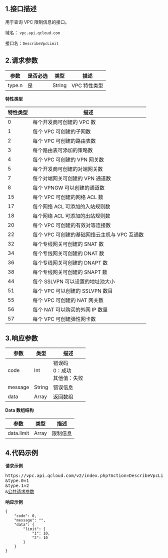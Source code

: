 ## 1.接口描述 
用于查询 VPC 限制信息的接口。

域名： `vpc.api.qcloud.com`

接口名：`DescribeVpcLimit`

## 2.请求参数
| 参数 | 是否必选 | 类型 | 描述  |
| -------- | ------ | ------ | ------- |
| type.n   | 是      | String | VPC 特性类型 |

**特性类型**

| 特性类型 | 描述                 |
| -------- | ----------------------- |
| 0        | 每个开发商可创建的 VPC 数           |
| 1        | 每个 VPC 可创建的子网数            |
| 2        | 每个 VPC 可创建的路由表数           |
| 3        | 每个路由表可添加的策略数            |
| 4        | 每个 VPC 可创建的 VPN 网关数         |
| 5        | 每个开发商可创建的对端网关数          |
| 7        | 每个对端网关可创建的 VPN 通道数        |
| 8        | 每个 VPNGW 可以创建的通道数         |
| 15       | 每个 VPC 可创建的网络 ACL 数         |
| 17       | 每个网络 ACL 可添加的入站规则数        |
| 18       | 每个网络 ACL 可添加的出站规则数        |
| 20       | 每个 VPC 可创建的有效对等连接数        |
| 22       | 每个 VPC 可创建的基础网络云主机与 VPC 互通数 |
| 32       | 每个专线网关可创建的 SNAT 数         |
| 34       | 每个专线网关可创建的 DNAT 数         |
| 36       | 每个专线网关可创建的 DNAPT 数        |
| 38       | 每个专线网关可创建的 SNAPT 数        |
| 44       | 每个 SSLVPN 可以设置的地址池大小      |
| 51       | 每个 VPC 可以创建的 SSLVPN 数目      |
| 55       | 每个 VPC 可创建的 NAT 网关数         |
| 56       | 每个 NAT 可以购买的外网 IP 数量        |
| 57       | 每个 VPC 可创建弹性网卡数           |

## 3.响应参数
| 参数 | 类型 | 描述         |
| -------- | ------ | --------------- |
| code     | Int    | 错误码</br>0：成功</br>其他值：失败 |
| message  | String | 错误信息            |
| data     | Array  | 返回数组            |

**Data 数组结构**

| 参数 | 类型 | 描述         |
| -------- | ------ | --------------- |
| data.limit | Array  | 限制信息   |

## 4.代码示例 
**请求示例**
<pre>
https://vpc.api.qcloud.com/v2/index.php?Action=DescribeVpcLimit
&type.0=1
&type.1=2
&<a href="https://cloud.tencent.com/doc/api/229/6976">公共请求参数</a>
</pre>
**响应示例**
```
{
    "code": 0,
    "message": "",
    "data": {
        "limit": {
            "1": 10,
            "2": 10
        }
    }
}
```
